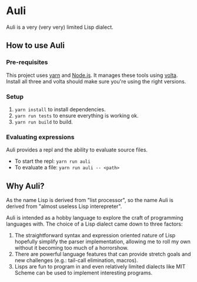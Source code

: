 # Auli

Auli is a very (very very) limited Lisp dialect.

## How to use Auli

### Pre-requisites

This project uses [yarn](https://yarnpkg.com/) and [Node.js](https://nodejs.org/en/).
It manages these tools using [volta](https://volta.sh/).
Install all three and volta should make sure you're using the right versions.

### Setup

1. `yarn install` to install dependencies.
2. `yarn run tests` to ensure everything is working ok.
3. `yarn run build` to build.

### Evaluating expressions

Auli provides a repl and the ability to evaluate source files.

- To start the repl: `yarn run auli`
- To evaluate a file: `yarn run auli -- <path>`

## Why Auli?

As the name Lisp is derived from "list processor", so the name Auli is derived from "almost useless Lisp interepreter".

Auli is intended as a hobby language to explore the craft of programming languages with. The choice of a Lisp dialect came down to three factors:

1. The straightforward syntax and expression oriented nature of Lisp hopefully simplify the parser implementation, allowing me to roll my own without it becoming too much of a horrorshow.
2. There are powerful language features that can provide stretch goals and new challenges (e.g.: tail-call elimination, macros).
3. Lisps are fun to program in and even relatively limited dialects like MIT Scheme can be used to implement interesting programs.

